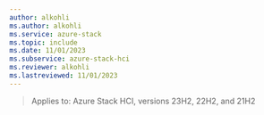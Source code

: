 ```yaml
---
author: alkohli
ms.author: alkohli
ms.service: azure-stack
ms.topic: include
ms.date: 11/01/2023
ms.subservice: azure-stack-hci
ms.reviewer: alkohli
ms.lastreviewed: 11/01/2023
---
```


> Applies to: Azure Stack HCI, versions 23H2, 22H2, and 21H2